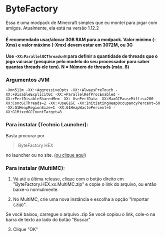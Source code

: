# ByteFactory
Essa é uma modpack de Minecraft simples que eu montei para jogar com amigos. Atualmente, ela está na versão 1.12.2

#### É recomendado usar/alocar 3GB RAM para a modpack. Valor mínimo (-Xms) e valor máximo (-Xmx) devem estar em **3072M**, ou **3G**
#### Use ``-XX:ParallelGCThreads=N`` para definir a quantidade de threads que o jogo vai usar (pesquise pelo modelo do seu processador para saber quantas threads ele tem). N = Número de threads (máx. 8)

### Argumentos JVM

```
-Xmn512m -XX:+AggressiveOpts -XX:+AlwaysPreTouch -XX:+DisableExplicitGC -XX:+ParallelRefProcEnabled -XX:+PerfDisableSharedMem -XX:-UsePerfData -XX:MaxGCPauseMillis=200 -XX:ConcGCThreads=2 -XX:+UseG1GC -XX:InitiatingHeapOccupancyPercent=50 -XX:G1HeapRegionSize=1 -XX:G1HeapWastePercent=5 -XX:G1MixedGCCountTarget=8
```

### Para instalar (Technic Launcher):
Basta procurar por 

> ByteFactory HEX

no launcher ou no site. [(ou clique aqui)](https://www.technicpack.net/modpack/bytefactory-hex.1919014)

### Para instalar (MultiMC):

1. Vá até a última release, clique com o botão direito em "ByteFactory.HEX.xx.MultiMC.zip" e copie o link do arquivo, ou então baixe-o normalmente.

2. No MultiMC, crie uma nova instância e escolha a opção "Importar (.zip)". 

Se você baixou, carregue o arquivo .zip
Se você copiou o link, cole-o na barra de texto ao lado do botão "Buscar"

3. Clique "OK"
